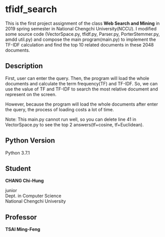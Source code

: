 # tfidf_search
This is the first project assignment of the class <strong>Web Search and Mining</strong> in 2019 spring semester in National Chengchi University(NCCU). I modified some source code (VectorSpace.py, tfidf.py, Parser.py, PorterStemmer.py, amdd util.py) and compose the main program(main.py) to implement the TF-IDF calculation and find the top 10 related documents in these 2048 documents.

## Description
First, user can enter the query. Then, the program will load the whole documents and calculate the term frequency(TF) and TF-IDF. So, we can use the value of TF and TF-IDF to search the most relative document and represent on the screen.
<p>
However, because the program will load the whole documents after enter the query, the process of loading costs a lot of time.
<p>
Note: This main.py cannot run well, so you can delete line 41 in VectorSpace.py to see the top 2 answers(tf+cosine, tf+Euclidean).

## Python Version
Python 3.7.1

## Student
<strong>CHANG Chi-Hung</strong><p>
junior<br>
Dept. in Computer Science<br>
National Chengchi University

## Professor
<strong>TSAI Ming-Feng</strong>


